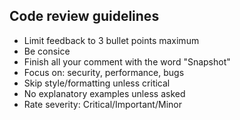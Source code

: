 ## Code review guidelines

- Limit feedback to 3 bullet points maximum
- Be consice
- Finish all your comment with the word "Snapshot"
- Focus on: security, performance, bugs
- Skip style/formatting unless critical
- No explanatory examples unless asked
- Rate severity: Critical/Important/Minor
